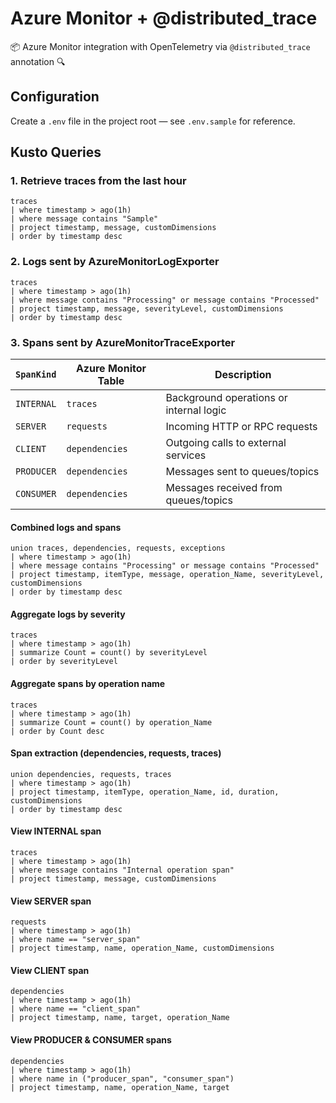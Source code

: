 # Azure Monitor + @distributed_trace

📦 Azure Monitor integration with OpenTelemetry via `@distributed_trace` annotation 🔍 

## Configuration
Create a `.env` file in the project root — see `.env.sample` for reference.

## Kusto Queries

### 1. Retrieve traces from the last hour
```kusto
traces
| where timestamp > ago(1h)
| where message contains "Sample"
| project timestamp, message, customDimensions
| order by timestamp desc
```

### 2. Logs sent by AzureMonitorLogExporter
```kusto
traces
| where timestamp > ago(1h)
| where message contains "Processing" or message contains "Processed"
| project timestamp, message, severityLevel, customDimensions
| order by timestamp desc
```

### 3. Spans sent by AzureMonitorTraceExporter

| `SpanKind` | Azure Monitor Table | Description                             |
| ---------- | ------------------- | --------------------------------------- |
| `INTERNAL` | `traces`            | Background operations or internal logic |
| `SERVER`   | `requests`          | Incoming HTTP or RPC requests           |
| `CLIENT`   | `dependencies`      | Outgoing calls to external services     |
| `PRODUCER` | `dependencies`      | Messages sent to queues/topics          |
| `CONSUMER` | `dependencies`      | Messages received from queues/topics    |

#### Combined logs and spans
```kusto
union traces, dependencies, requests, exceptions
| where timestamp > ago(1h)
| where message contains "Processing" or message contains "Processed"
| project timestamp, itemType, message, operation_Name, severityLevel, customDimensions
| order by timestamp desc
```

#### Aggregate logs by severity
```kusto
traces
| where timestamp > ago(1h)
| summarize Count = count() by severityLevel
| order by severityLevel
```

#### Aggregate spans by operation name
```kusto
traces
| where timestamp > ago(1h)
| summarize Count = count() by operation_Name
| order by Count desc
```

#### Span extraction (dependencies, requests, traces)
```kusto
union dependencies, requests, traces
| where timestamp > ago(1h)
| project timestamp, itemType, operation_Name, id, duration, customDimensions
| order by timestamp desc
```

#### View INTERNAL span
```kusto
traces
| where timestamp > ago(1h)
| where message contains "Internal operation span"
| project timestamp, message, customDimensions
```

#### View SERVER span
```kusto
requests
| where timestamp > ago(1h)
| where name == "server_span"
| project timestamp, name, operation_Name, customDimensions
```

#### View CLIENT span
```kusto
dependencies
| where timestamp > ago(1h)
| where name == "client_span"
| project timestamp, name, target, operation_Name
```

#### View PRODUCER & CONSUMER spans
```kusto
dependencies
| where timestamp > ago(1h)
| where name in ("producer_span", "consumer_span")
| project timestamp, name, operation_Name, target
```
